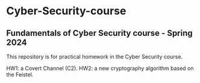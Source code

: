 # Cyber-Security-course
## Fundamentals of Cyber Security course - Spring 2024
This repository is for practical homework in the Cyber Security course.

HW1: a Covert Channel (C2).
HW2: a new cryptography algorithm based on the Feistel.

